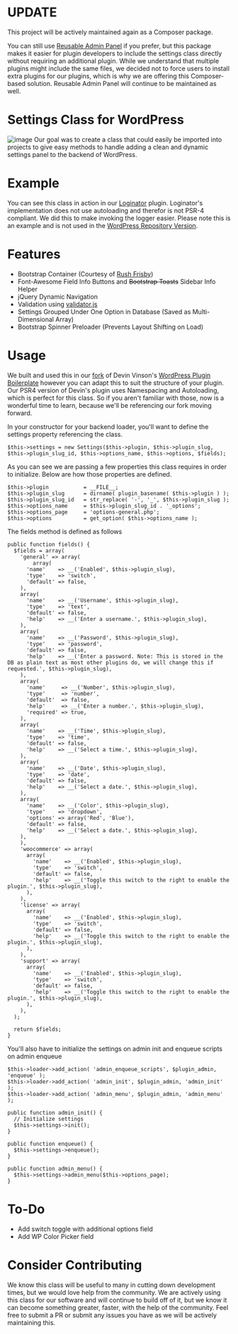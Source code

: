 # UPDATE
This project will be actively maintained again as a Composer package.

You can still use [Reusable Admin Panel](https://wordpress.org/plugins/reusable-admin-panel/) if you prefer, but this package makes it easier for plugin developers to include the settings class directly without requiring an additional plugin. While we understand that multiple plugins might include the same files, we decided not to force users to install extra plugins for our plugins, which is why we are offering this Composer-based solution. Reusable Admin Panel will continue to be maintained as well.

# Settings Class for WordPress
![image](https://www.polyplugins.com/plugins/settings-class/1.gif)
Our goal was to create a class that could easily be imported into projects to give easy methods to handle adding a clean and dynamic settings panel to the backend of WordPress.

# Example
You can see this class in action in our [Loginator](https://github.com/PolyPlugins/Loginator-OOP) plugin. Loginator's implementation does not use autoloading and therefor is not PSR-4 compliant. We did this to make invoking the logger easier. Please note this is an example and is not used in the [WordPress Repository Version](https://wordpress.org/plugins/loginator/).

# Features
- Bootstrap Container (Courtesy of [Rush Frisby](https://rushfrisby.com/using-bootstrap-in-wordpress-admin-panel))
- Font-Awesome Field Info Buttons and <s>Bootstrap Toasts</s> Sidebar Info Helper
- jQuery Dynamic Navigation
- Validation using [validator.js](https://github.com/validatorjs/validator.js)
- Settings Grouped Under One Option in Database (Saved as Multi-Dimensional Array)
- Bootstrap Spinner Preloader (Prevents Layout Shifting on Load)

# Usage  
We built and used this in our [fork](https://github.com/PolyPlugins/PSR4-WordPress-Plugin-Boilerplate) of Devin Vinson's [WordPress Plugin Boilerplate](https://github.com/DevinVinson/WordPress-Plugin-Boilerplate) however you can adapt this to suit the structure of your plugin. Our PSR4 version of Devin's plugin uses Namespacing and Autoloading, which is perfect for this class. So if you aren't familiar with those, now is a wonderful time to learn, because we'll be referencing our fork moving forward.

In your constructor for your backend loader, you'll want to define the settings property referencing the class.  
```
$this->settings = new Settings($this->plugin, $this->plugin_slug, $this->plugin_slug_id, $this->options_name, $this->options, $fields);
```

As you can see we are passing a few properties this class requires in order to initialize. Below are how those properties are defined.
```
$this->plugin           = __FILE__;
$this->plugin_slug      = dirname( plugin_basename( $this->plugin ) );
$this->plugin_slug_id   = str_replace( '-', '_', $this->plugin_slug );
$this->options_name     = $this->plugin_slug_id . '_options';
$this->options_page     = 'options-general.php';
$this->options          = get_option( $this->options_name );
```

The fields method is defined as follows
```
public function fields() {
  $fields = array(
    'general' => array(
      	array(
	  'name'    => __('Enabled', $this->plugin_slug),
	  'type'    => 'switch',
	  'default' => false,
	),
	array(
	  'name'    => __('Username', $this->plugin_slug),
	  'type'    => 'text',
	  'default' => false,
	  'help'    => __('Enter a username.', $this->plugin_slug),
	),
	array(
	  'name'    => __('Password', $this->plugin_slug),
	  'type'    => 'password',
	  'default' => false,
	  'help'    => __('Enter a password. Note: This is stored in the DB as plain text as most other plugins do, we will change this if requested.', $this->plugin_slug),
	),
	array(
	  'name'     => __('Number', $this->plugin_slug),
	  'type'     => 'number',
	  'default'  => false,
	  'help'     => __('Enter a number.', $this->plugin_slug),
	  'required' => true,
	),
	array(
	  'name'    => __('Time', $this->plugin_slug),
	  'type'    => 'time',
	  'default' => false,
	  'help'    => __('Select a time.', $this->plugin_slug),
	),
	array(
	  'name'    => __('Date', $this->plugin_slug),
	  'type'    => 'date',
	  'default' => false,
	  'help'    => __('Select a date.', $this->plugin_slug),
	),
	array(
	  'name'    => __('Color', $this->plugin_slug),
	  'type'    => 'dropdown',
	  'options' => array('Red', 'Blue'),
	  'default' => false,
	  'help'    => __('Select a date.', $this->plugin_slug),
	),
    ),
    'woocommerce' => array(
      array(
        'name'    => __('Enabled', $this->plugin_slug),
        'type'    => 'switch',
        'default' => false,
        'help'    => __('Toggle this switch to the right to enable the plugin.', $this->plugin_slug),
      ),
    ),
    'license' => array(
      array(
        'name'    => __('Enabled', $this->plugin_slug),
        'type'    => 'switch',
        'default' => false,
        'help'    => __('Toggle this switch to the right to enable the plugin.', $this->plugin_slug),
      ),
    ),
    'support' => array(
      array(
        'name'    => __('Enabled', $this->plugin_slug),
        'type'    => 'switch',
        'default' => false,
        'help'    => __('Toggle this switch to the right to enable the plugin.', $this->plugin_slug),
      ),
    ),
  );

  return $fields;
}
```

You'll also have to initialize the settings on admin init and enqueue scripts on admin enqueue
```
$this->loader->add_action( 'admin_enqueue_scripts', $plugin_admin, 'enqueue' );
$this->loader->add_action( 'admin_init', $plugin_admin, 'admin_init' );
$this->loader->add_action( 'admin_menu', $plugin_admin, 'admin_menu' );
```

```
public function admin_init() {
  // Initialize settings
  $this->settings->init();
}

public function enqueue() {
  $this->settings->enqueue();
}

public function admin_menu() {
  $this->settings->admin_menu($this->options_page);
}
```

# To-Do
- Add switch toggle with additional options field
- Add WP Color Picker field


# Consider Contributing
We know this class will be useful to many in cutting down development times, but we would love help from the community. We are actively using this class for our software and will continue to build off of it, but we know it can become something greater, faster, with the help of the community. Feel free to submit a PR or submit any issues you have as we will be actively maintaining this.
